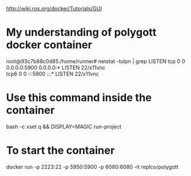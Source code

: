 http://wiki.ros.org/docker/Tutorials/GUI


# My understanding of polygott docker container
root@93c7b88c0d85:/home/runner# netstat -tulpn | grep LISTEN
tcp        0      0 0.0.0.0:5900            0.0.0.0:*               LISTEN      22/x11vnc           
tcp6       0      0 :::5900                 :::*                    LISTEN      22/x11vnc


# Use this command inside the container
bash -c xset q && DISPLAY=MAGIC run-project

# To start the container
docker run -p 2223:22 -p 5950:5900 -p 6080:6080 -it replco/polygott
